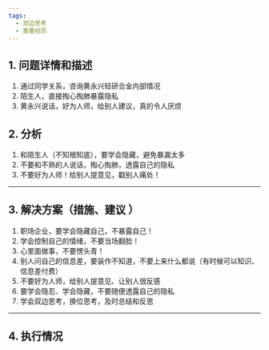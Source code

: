```yaml
---
tags:
  - 双边思考
  - 重要经历
---
```

## 1. 问题详情和描述 
1. 通过同学关系，咨询黄永兴轻研合金内部情况
2. 陌生人，直接掏心掏肺暴露隐私
3. 黄永兴说话，好为人师，给别人建议，真的令人厌烦

## 2. 分析 
1. 和陌生人（不知根知底），要学会隐藏，避免暴漏太多
2. 不要和不熟的人说话，掏心掏肺，透露自己的隐私
3. 不要好为人师！给别人提意见，戳别人痛处！
---
## 3. 解决方案（措施、建议 ）
1. 职场企业，要学会隐藏自己，不暴露自己！
2. 学会控制自己的情绪，不要当场翻脸！
3. 心里面做事，不要愣头青！
4. 别人问自己的信息差，要装作不知道，不要上来什么都说（有时候可以知识、信息差付费）
5. 不要好为人师，给别人提意见、让别人很反感
6. 要学会隐忍、学会隐藏，不要随便透露自己的隐私
7. 学会双边思考，换位思考，及时总结和反思
---
## 4. 执行情况 
